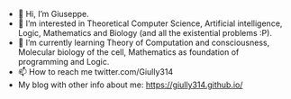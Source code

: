 - 👋 Hi, I’m Giuseppe.
- 👀 I’m interested in Theoretical Computer Science, Artificial intelligence, Logic, Mathematics and Biology (and all the existential problems :P).
- 🌱 I’m currently learning Theory of Computation and consciousness, Molecular biology of the cell, Mathematics as foundation of programming and Logic.
- 📫 How to reach me twitter.com/Giully314
- My blog with other info about me: https://giully314.github.io/
